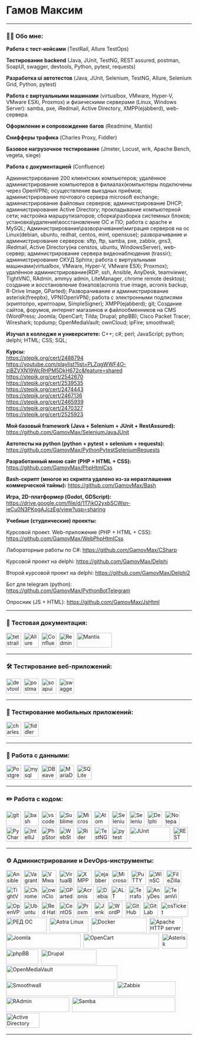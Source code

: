 # Гамов Максим

---

### 👨‍💻 Обо мне:

**Работа с тест-кейсами** (TestRail, Allure TestOps)

**Тестирование backend** (Java, JUnit, TestNG, REST assured, postman, SoapUI, swagger, devtools, Python, pytest, requests)

**Разработка ui автотестов** (Java, JUnit, Selenium, TestNG, Allure, Selenium Grid, Python, pytest)

**Работа с виртуальными машинами** (virtualbox, VMware, Hyper-V, VMware ESXi, Proxmox) и физическими серверами (Linux, Windows Server): samba, pxe, iRedmail, Active Directory, XMPP(ejabberd), web-сервера.

**Оформление и сопровождение багов** (Readmine, Mantis)

**Снифферы трафика** (Charles Proxy, Fiddler)

**Базовое нагрузочное тестирование** (Jmeter, Locust, wrk, Apache Bench, vegeta, siege)

**Работа с документацией** (Confluence)

Администрирование 200 клиентских компьютеров; удалённое администрирование компьютеров в филиалах(компьютеры подключены через OpenVPN); осуществление выездных приёмов; администрирование почтового сервера microsoft exchange; администрирование файловых серверов; администрирование DHCP; администрирование Active Directory; прокладывание компьютерной сети; настройка маршрутизаторов; сборка\разборка системных блоков; установка\удаление\восстановление ОС и ПО; работа с apache и MySQL; Администрирование\разворачивание\миграция серверов на ос Linux(debian, ubuntu, redhat, centos, mint, opensuse); разворачивание и администрирование серверов: sftp, ftp, samba, pxe, zabbix, gns3, iRedmail, Active Directory(на censtos, ubuntu, WindowsServer), web-сервер; администрирование сервера видеонаблюдения (trassir); администрирование СКУД Sphinx; работа с виртуальными машинами(virtualbox, VMware, Hyper-V, VMware ESXi; Proxmox); удалённое администрирование(RDP, ssh, Ansible, AnyDesk, teamviewer, TightVNC, RAdmin, ammyy admin, LiteManager, chrome remote desktop); создание и восстановление бэкапов(acronis true image, acronis backup, R-Drive Image, GParted); Разворачивание и администрирование asterisk(freepbx), VPN(OpenVPN); работа с электронными подписями (криптопро, криптоарм, SimpleSigner); XMPP(ejabberd); git; Создание сайтов, форумов, интернет магазинов и файлообменников на CMS (WordPress; Joomla; OpenCart; Tilda; Drupal; phpBB); Cisco Packet Tracer; Wireshark; tcpdump; OpenMediaVault; ownCloud; ipFire; smoothwall;

**Изучал в колледже и университете:**
C++; c#; perl; JavaScript; python; delphi; HTML; CSS; SQL;

**Курсы:**<br>
https://stepik.org/cert/2488794<br>
https://youtube.com/playlist?list=PLZqgWWF4O-ziBZVXN19WcRHPM5DkH672c&feature=shared<br>
https://stepik.org/cert/2542670<br>
https://stepik.org/cert/2539535<br>
https://stepik.org/cert/2474443<br>
https://stepik.org/cert/2467136<br>
https://stepik.org/cert/2465939<br>
https://stepik.org/cert/2470327<br>
https://stepik.org/cert/2525923

**Мой базовый framework (Java + Selenium + JUnit + RestAssured):**
https://github.com/GamovMax/SeleniumJavaJUnit

**Автотесты на python (python + pytest + selenium + requests):**
https://github.com/GamovMax/PythonPytestSeleniumRequests

**Разработанный мною сайт (PHP + HTML + CSS):**
https://github.com/GamovMax/PhpHtmlCss

**Bash-скрипт (многое из скрипта удалено из-за неразглашения коммерческой тайны):**
https://github.com/GamovMax/Bash

**Игра, 2D-платформер (Godot, GDScript):**
https://drive.google.com/file/d/1T7ikO2yxbSCWsn-ieCu0N3PKpgAJczEg/view?usp=sharing

**Учебные (студенческие) проекты:**

Курсовой проект. Web-приложение (PHP + HTML + CSS):
https://github.com/GamovMax/WebPhpHtmlCss

Лабораторные работы по C#:
https://github.com/GamovMax/CSharp

Курсовой проект на delphi:
https://github.com/GamovMax/Delphi

Второй курсовой проект на delphi:
https://github.com/GamovMax/Delphi2

Бот для telegram (python):
https://github.com/GamovMax/PythonBotTelegram

Опросник (JS + HTML):
https://github.com/GamovMax/JsHtml

---

### 📁 Тестовая документация:

<div>
  <img src="https://codahosted.io/packs/21236/unversioned/assets/LOGO/ba1091c59bab89cd2fd0f289622731fe16113d7b00905abe64759c313a4b73b76c1b0426076ed76cb74752234c734131df46992d5b8b48fc13e264240e4f7119f736cfeb64df36ded54b5cbf6198b9cadedf18dd0cac5c7dbcd16e6336c29363cd1292ba" title="testrail" alt="tetstrail" width="40" height="40"/>&nbsp
  <img src='https://marketplace.atlassian.com/files/eaaf85d7-dc1e-499c-82de-7c3278f88b7b?fileType=image&mode=full-fit' title="Allure TestOps" alt="Allure TestOps" width="40" height="40"/>&nbsp
  <img src="https://cdn.worldvectorlogo.com/logos/confluence-1.svg" title="Confluence" alt="Confluence" width="40" height="40"/>&nbsp
  <img src="https://infostart.ru/upload/iblock/2c6/redmine-logo-300x300-png8.png" title="Redmine" alt="Redmine" width="40" height="40"/>&nbsp
  <img src="https://upload.wikimedia.org/wikipedia/ru/0/00/Mantis_logo.gif" title="Mantis" alt="Mantis" width="95" height="40"/>&nbsp
</div>

---

### 🛠 Тестирование веб-приложений:

<div>
  <img src="https://d33wubrfki0l68.cloudfront.net/38b5c953a4667366685d55db55d057c86db1fc54/a0fdc/static/acae6b24d940347661ca901ea07f47c1/chrome-dev-logo-icon.png" title="devtools" alt="devtools" width="40" height="40"/>&nbsp
  <img src="https://seeklogo.com/images/P/postman-logo-0087CA0D15-seeklogo.com.png" title="postman" alt="postman" width="40" height="40"/>&nbsp
  <img src="https://static0.smartbear.co/smartbearbrand/media/images/home/soapui-icon.svg" title="soapui" alt="soapui" width="40" height="40"/>&nbsp
 <img src="https://upload.wikimedia.org/wikipedia/commons/a/ab/Swagger-logo.png" title="swagger" alt="swagger" width="40" height="40"/>&nbsp
</div>

---

### 📱 Тестирование мобильных приложений:

<div>
  <img src="https://cdn.icon-icons.com/icons2/3053/PNG/512/charles_proxy_macos_bigsur_icon_190302.png" title="charles-proxy" alt="charles-proxy" width="40" height="40"/>&nbsp
  <img src="https://www.megaleechers.com/storage/Fiddler-Everywhere-Icon.png" title="fiddler" alt="fiddler" width="40" height="40"/>&nbsp
</div>

---

### 💾 Работа с данными:

<div>
  <img src="https://upload.wikimedia.org/wikipedia/commons/2/29/Postgresql_elephant.svg" title="PostgreSQL" alt="PostgreSQL" width="40" height="40"/>&nbsp
  <img src="https://static-00.iconduck.com/assets.00/mysqlworkbench-icon-1024x1014-nnvsz83e.png" title="mysql" alt="mysql" width="40" height="40"/>&nbsp
  <img src="https://upload.wikimedia.org/wikipedia/commons/b/b5/DBeaver_logo.svg" title="DBeaver" alt="DBeaver" width="40" height="40"/>&nbsp
  <img src="https://d15shllkswkct0.cloudfront.net/wp-content/blogs.dir/1/files/2013/09/mariadb-logo.png" title="MariaDB" alt="MariaDB" width="40" height="40"/>&nbsp
  <img src="https://cdn.icon-icons.com/icons2/2699/PNG/512/sqlite_logo_icon_169724.png" title="SQLite" alt="SQLite" width="40" height="40"/>&nbsp
</div>

---

### ✏️ Работа с кодом:

<div>
  <img src="https://cdn.jsdelivr.net/gh/devicons/devicon/icons/git/git-original.svg" title="git" alt="git" width="40" height="40"/>&nbsp
  <img src="https://upload.wikimedia.org/wikipedia/commons/thumb/4/4b/Bash_Logo_Colored.svg/1024px-Bash_Logo_Colored.svg.png?20180723054350" title="bash" alt="bash" width="40" height="40"/>&nbsp
  <img src="https://cdn.jsdelivr.net/gh/devicons/devicon/icons/vscode/vscode-original.svg" title="vscode" alt="vscode" width="40" height="40"/>&nbsp
  <img src="https://upload.wikimedia.org/wikipedia/commons/7/79/Breezeicons-apps-48-sublime-text.svg" title="Sublime Text" alt="Sublime Text" width="40" height="40"/>&nbsp
  <img src="https://upload.wikimedia.org/wikipedia/commons/2/2c/Visual_Studio_Icon_2022.svg" title="Microsoft Visual Studio" alt="Microsoft Visual Studio" width="40" height="40"/>&nbsp
  <img src="https://upload.wikimedia.org/wikipedia/commons/e/e2/Atom_1.0_icon.png" title="Atom" alt="Atom" width="40" height="40"/>&nbsp
  <img src="https://www.selenium.dev/images/logos/webdriver.svg" title="Selenium WebDriver" alt="Selenium WebDriver" width="40" height="40"/>&nbsp
  <img src="https://www.selenium.dev/images/logos/grid.svg" title="Selenium Grid" alt="Selenium Grid" width="40" height="40"/>&nbsp
  <img src="https://upload.wikimedia.org/wikipedia/ru/0/08/%D0%9B%D0%BE%D0%B3%D0%BE%D1%82%D0%B8%D0%BF_Embarcadero_Delphi.png" title="Delphi" alt="Delphi" width="40" height="40"/>&nbsp
  <img src="https://upload.wikimedia.org/wikipedia/commons/f/f5/Notepad_plus_plus.png" title="Notepad++" alt="Notepad++" width="40" height="40"/>&nbsp
  <img src="https://upload.wikimedia.org/wikipedia/commons/1/1d/PyCharm_Icon.svg" title="PyCharm" alt="PyCharm" width="40" height="40"/>&nbsp
  <img src="https://upload.wikimedia.org/wikipedia/commons/9/9c/IntelliJ_IDEA_Icon.svg" title="IntelliJ IDEA" alt="IntelliJ IDEA" width="40" height="40"/>&nbsp
  <img src="https://upload.wikimedia.org/wikipedia/commons/c/c9/PhpStorm_Icon.svg" title="PhpStorm" alt="PhpStorm" width="40" height="40"/>&nbsp
  <img src="https://upload.wikimedia.org/wikipedia/commons/c/c0/WebStorm_Icon.svg" title="WebStorm" alt="WebStorm" width="40" height="40"/>&nbsp
  <img src="https://upload.wikimedia.org/wikipedia/commons/6/6e/JetBrains_Rider_Icon.svg" title="Rider" alt="Rider" width="40" height="40"/>&nbsp
  <img src="https://avatars.githubusercontent.com/u/12528662?s=200&v=4" title="TestNG" alt="TestNG" width="40" height="40"/>&nbsp
  <img src="https://upload.wikimedia.org/wikipedia/commons/b/ba/Pytest_logo.svg" title="pytest" alt="pytest" width="40" height="40"/>&nbsp
  <img src="https://junit.org/junit4/images/junit-logo.png" title="JUnit" alt="JUnit" width="110" height="40"/>&nbsp
  <img src="https://avatars.githubusercontent.com/u/19369327?s=280&v=4" title="REST assured" alt="REST assured" width="40" height="40"/>&nbsp

</div>

---

### ⚙ Администрирование и DevOps-инструменты:

<div>
  <img src="https://encrypted-tbn0.gstatic.com/images?q=tbn:ANd9GcR8FPJwYM4BAZf0UD923RcuL_w1knUAjFEerw&s" title="Ansible" alt="Ansible" width="40" height="40"/>&nbsp
  <img src="https://upload.wikimedia.org/wikipedia/commons/8/87/Vagrant.png" title="Vagrant" alt="Vagrant" width="40" height="40"/>&nbsp
  <img src="https://upload.wikimedia.org/wikipedia/commons/5/5a/Vmware_workstation_16_icon.svg" title="VMware Workstation" alt="VMware Workstation" width="40" height="40"/>&nbsp
  <img src="https://upload.wikimedia.org/wikipedia/commons/d/d5/Virtualbox_logo.png" title="VirtualBox" alt="VirtualBox" width="40" height="40"/>&nbsp
  <img src="https://upload.wikimedia.org/wikipedia/commons/9/95/XMPP_logo.svg" title="XMPP" alt="XMPP" width="40" height="40"/>&nbsp
  <img src="https://upload.wikimedia.org/wikipedia/commons/e/ed/Ejabberd_icon.png" title="ejabberd" alt="ejabberd" width="40" height="40"/>&nbsp
  <img src="https://upload.wikimedia.org/wikipedia/commons/e/ea/Microsoft_Exchange_%282019-present%29.svg" title="Microsoft Exchange" alt="Microsoft Exchange" width="44" height="40"/>&nbsp
  <img src="https://upload.wikimedia.org/wikipedia/commons/b/b6/PuTTY_icon_128px.png" title="PuTTY" alt="PuTTY" width="40" height="40"/>&nbsp
  <img src="https://upload.wikimedia.org/wikipedia/commons/d/de/WinSCP_Logo.png" title="WinSCP" alt="WinSCP" width="40" height="40"/>&nbsp
  <img src='https://upload.wikimedia.org/wikipedia/commons/0/01/FileZilla_logo.svg' title="FileZilla" alt="FileZilla" width="40" height="40"/>&nbsp
  <img src='https://upload.wikimedia.org/wikipedia/commons/b/bb/TightVNC_logo.png' title="TightVNC" alt="TightVNC" width="40" height="40"/>&nbsp
  <img src='https://upload.wikimedia.org/wikipedia/commons/8/83/Chrome_Remote_Desktop_logo.png' title="Chrome Remote Desktop" alt="Chrome Remote Desktop" width="40" height="40"/>&nbsp
  <img src="https://static-00.iconduck.com/assets.00/owncloud-icon-2048x2048-uuor4edn.png" title="ownCloud" alt="ownCloud" width="40" height="40"/>&nbsp
  <img src="https://upload.wikimedia.org/wikipedia/commons/7/71/Scalable_gparted.svg" title="GParted" alt="GParted" width="40" height="40"/>&nbsp
  <img src="https://upload.wikimedia.org/wikipedia/commons/8/86/Acronis_True_Image_2015_icon.png" title="Acronis True Image" alt="Acronis True Image" width="46" height="40"/>&nbsp
  <img src="https://upload.wikimedia.org/wikipedia/commons/6/66/Openlogo-debianV2.svg" title="Debian" alt="Debian" width="32" height="40"/>&nbsp
  <img src="https://upload.wikimedia.org/wikipedia/commons/5/5d/Alt_linux_team_logo.png" title="ALT Linux" alt="ALT Linux" width="40" height="40"/>&nbsp
   <img src="https://www.svgrepo.com/show/448253/terraform.svg" title="Terraform" alt="Terraform" width="40" height="40"/>&nbsp
  <img src="https://cdn.icon-icons.com/icons2/2407/PNG/512/anydesk_icon_146231.png" title="AnyDesk" alt="AnyDesk" width="40" height="40"/>&nbsp
  <img src="https://upload.wikimedia.org/wikipedia/commons/3/31/TeamViewer_Logo_Icon_Only.svg" title="TeamViewer" alt="TeamViewer" width="40" height="40"/>&nbsp
  <img src="https://cdn.worldvectorlogo.com/logos/openvpn-2.svg" title="OpenVPN" alt="OpenVPN" width="40" height="40"/>&nbsp
  <img src="https://upload.wikimedia.org/wikipedia/commons/a/ab/Logo-ubuntu_cof-orange-hex.svg" title="Ubuntu" alt="Ubuntu" width="40" height="40"/>&nbsp
  <img src="https://upload.wikimedia.org/wikipedia/commons/d/d8/Red_Hat_logo.svg" title="Red Hat Enterprise Linux" alt="Red Hat Enterprise Linux" width="40" height="40"/>&nbsp
  <img src="https://cdn.worldvectorlogo.com/logos/centos-1.svg" title="CentOS" alt="CentOS" width="40" height="40"/>&nbsp
  <img src="https://cdn.worldvectorlogo.com/logos/proxmox.svg" title="Proxmox" alt="Proxmox" width="40" height="40"/>&nbsp
  <img src="https://upload.wikimedia.org/wikipedia/commons/e/e9/Jenkins_logo.svg" title="Jenkins" alt="Jenkins" width="29" height="40"/>&nbsp
  <img src="https://cdn.worldvectorlogo.com/logos/wordpress-2.svg" title="WordPress" alt="WordPress" width="40" height="40"/>&nbsp
  <img src="https://www.gpo-tech.com/wp-content/uploads/2018/05/unnamed.png" title="GitHub" alt="GitHub" width="40" height="40"/>&nbsp
  <img src="https://cdn.worldvectorlogo.com/logos/gitlab-3.svg" title="GitLab" alt="GitLab" width="40" height="40"/>&nbsp
  <img src="https://avatars.dzeninfra.ru/get-zen_doc/5218804/pub_63c8e6593719c524dd71db9b_63c8e90d81a65249513047b5/scale_720" title="osTicket" alt="osTicket" width="74" height="40"/>&nbsp
  <img src="https://redos.red-soft.ru/about/news/kit/LOGO_RED_OS_CMYK_W.png" title="РЕД ОС" alt="РЕД ОС" width="110" height="40"/>&nbsp
  <img src="https://upload.wikimedia.org/wikipedia/ru/8/86/Astra_Linux.png" title="Astra Linux" alt="Astra Linux" width="105" height="40"/>&nbsp
  <img src="https://upload.wikimedia.org/wikipedia/commons/7/70/Docker_logo.png" title="Docker" alt="Docker" width="150" height="40"/>&nbsp
  <img src="https://upload.wikimedia.org/wikipedia/commons/1/10/Apache_HTTP_server_logo_%282019-present%29.svg" title="Apache HTTP server" alt="Apache HTTP server" width="90" height="40"/>&nbsp
  <img src="https://upload.wikimedia.org/wikipedia/commons/e/e8/Joomla%21-Logo.svg" title="Joomla" alt="Joomla" width="202" height="40"/>&nbsp
  <img src="https://upload.wikimedia.org/wikipedia/commons/6/63/OpenCart_logo.svg" title="OpenCart" alt="OpenCart" width="205" height="40"/>&nbsp
   <img src="https://upload.wikimedia.org/wikipedia/commons/2/20/Asterisk_logo.svg" title="Asterisk" alt="Asterisk" width="68" height="40"/>&nbsp
  <img src="https://upload.wikimedia.org/wikipedia/commons/b/b9/Phpbb3-ccw-logo.png" title="phpBB" alt="phpBB" width="87" height="40"/>&nbsp
  <img src="https://upload.wikimedia.org/wikipedia/commons/c/c1/Drupal-wordmark.svg" title="Drupal" alt="Drupal" width="150" height="40"/>&nbsp
  <img src="https://upload.wikimedia.org/wikipedia/commons/c/cf/OpenMediaVault_Logo.png" title="OpenMediaVault" alt="OpenMediaVault" width="301" height="40"/>&nbsp
  <img src="https://upload.wikimedia.org/wikipedia/commons/c/cd/Smoothwall_logo.svg" title="Smoothwall" alt="Smoothwall" width="293" height="40"/>&nbsp
  <img src="https://upload.wikimedia.org/wikipedia/commons/6/6f/Zabbix_logo.svg" title="Zabbix" alt="Zabbix" width="159" height="40"/>&nbsp
  <img src="https://upload.wikimedia.org/wikipedia/ru/b/b9/Logo_Radmin.jpg" title="RAdmin" alt="RAdmin" width="171" height="40"/>&nbsp
  <img src="https://upload.wikimedia.org/wikipedia/commons/d/db/Samba_logo_2010.svg" title="Samba" alt="Samba" width="280" height="40"/>&nbsp
  <img src="https://www.cdata.com/ui/img/logo-activedirectory.png" title="Active Directory" alt="Active Directory" width="90" height="40"/>&nbsp
</div>

---